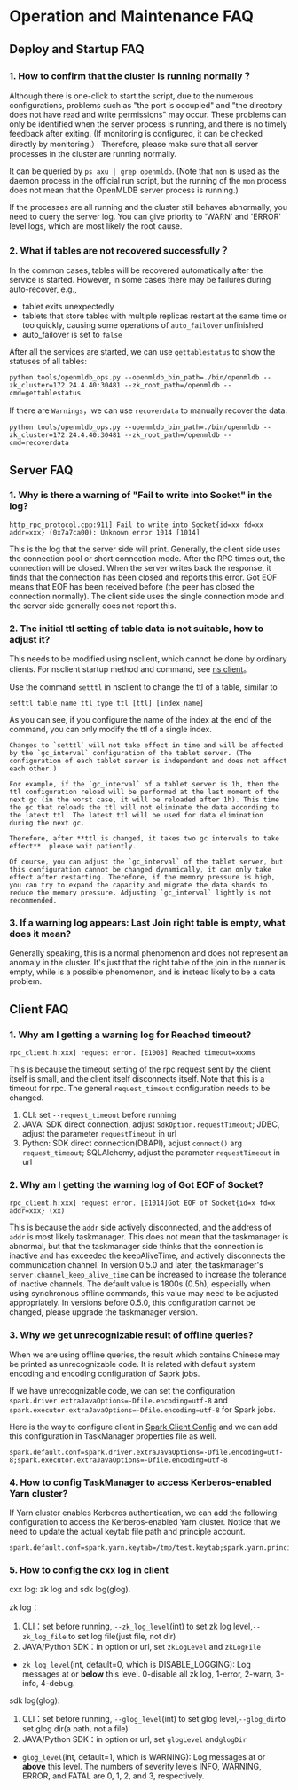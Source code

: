 # Operation and Maintenance FAQ

## Deploy and Startup FAQ

### 1. How to confirm that the cluster is running normally？
Although there is one-click to start the script, due to the numerous configurations, problems such as "the port is occupied" and "the directory does not have read and write permissions" may occur. These problems can only be identified when the server process is running, and there is no timely feedback after exiting. (If monitoring is configured, it can be checked directly by monitoring.）
Therefore, please make sure that all server processes in the cluster are running normally.

It can be queried by `ps axu | grep openmldb`. (Note that `mon` is used as the daemon process in the official run script, but the running of the `mon` process does not mean that the OpenMLDB server process is running.)

If the processes are all running and the cluster still behaves abnormally, you need to query the server log. You can give priority to 'WARN' and 'ERROR' level logs, which are most likely the root cause.

### 2. What if tables are not recovered successfully？

In the common cases, tables will be recovered automatically
after the service is started. However, in some cases
there may be failures during auto-recover, e.g.,
- tablet exits unexpectedly
- tablets that store tables with multiple replicas restart at the same time or too quickly, causing some operations of `auto_failover` unfinished
- auto_failover is set to `false`

After all the services are started, we can use `gettablestatus` to show the statuses of all tables:
```
python tools/openmldb_ops.py --openmldb_bin_path=./bin/openmldb --zk_cluster=172.24.4.40:30481 --zk_root_path=/openmldb --cmd=gettablestatus
```

If there are `Warnings`，we can use `recoverdata` to manually recover the data:
```
python tools/openmldb_ops.py --openmldb_bin_path=./bin/openmldb --zk_cluster=172.24.4.40:30481 --zk_root_path=/openmldb --cmd=recoverdata
```


## Server FAQ

### 1. Why is there a warning of "Fail to write into Socket" in the log?
```
http_rpc_protocol.cpp:911] Fail to write into Socket{id=xx fd=xx addr=xxx} (0x7a7ca00): Unknown error 1014 [1014]
```
This is the log that the server side will print. Generally, the client side uses the connection pool or short connection mode. After the RPC times out, the connection will be closed. When the server writes back the response, it finds that the connection has been closed and reports this error. Got EOF means that EOF has been received before (the peer has closed the connection normally). The client side uses the single connection mode and the server side generally does not report this.

### 2. The initial ttl setting of table data is not suitable, how to adjust it?
This needs to be modified using nsclient, which cannot be done by ordinary clients. For nsclient startup method and command, see [ns client](../reference/cli.md#ns-client)。

Use the command `setttl` in nsclient to change the ttl of a table, similar to
```
setttl table_name ttl_type ttl [ttl] [index_name]
```
As you can see, if you configure the name of the index at the end of the command, you can only modify the ttl of a single index.
```{caution}
Changes to `setttl` will not take effect in time and will be affected by the `gc_interval` configuration of the tablet server. (The configuration of each tablet server is independent and does not affect each other.)

For example, if the `gc_interval` of a tablet server is 1h, then the ttl configuration reload will be performed at the last moment of the next gc (in the worst case, it will be reloaded after 1h). This time the gc that reloads the ttl will not eliminate the data according to the latest ttl. The latest ttl will be used for data elimination during the next gc.

Therefore, after **ttl is changed, it takes two gc intervals to take effect**. please wait patiently.

Of course, you can adjust the `gc_interval` of the tablet server, but this configuration cannot be changed dynamically, it can only take effect after restarting. Therefore, if the memory pressure is high, you can try to expand the capacity and migrate the data shards to reduce the memory pressure. Adjusting `gc_interval` lightly is not recommended.
```

### 3. If a warning log appears: Last Join right table is empty, what does it mean?
Generally speaking, this is a normal phenomenon and does not represent an anomaly in the cluster. It's just that the right table of the join in the runner is empty, while is a possible phenomenon, and is instead likely to be a data problem.

## Client FAQ

### 1. Why am I getting a warning log for Reached timeout?
```
rpc_client.h:xxx] request error. [E1008] Reached timeout=xxxms
```
This is because the timeout setting of the rpc request sent by the client itself is small, and the client itself disconnects itself. Note that this is a timeout for rpc. The general `request_timeout` configuration needs to be changed.
1. CLI: set `--request_timeout` before running
2. JAVA: SDK direct connection, adjust `SdkOption.requestTimeout`; JDBC, adjust the parameter `requestTimeout` in url
3. Python: SDK direct connection(DBAPI), adjust `connect()` arg `request_timeout`; SQLAlchemy, adjust the parameter `requestTimeout` in url

### 2. Why am I getting the warning log of Got EOF of Socket?
```
rpc_client.h:xxx] request error. [E1014]Got EOF of Socket{id=x fd=x addr=xxx} (xx)
```
This is because the `addr` side actively disconnected, and the address of `addr` is most likely taskmanager. This does not mean that the taskmanager is abnormal, but that the taskmanager side thinks that the connection is inactive and has exceeded the keepAliveTime, and actively disconnects the communication channel.
In version 0.5.0 and later, the taskmanager's `server.channel_keep_alive_time` can be increased to increase the tolerance of inactive channels. The default value is 1800s (0.5h), especially when using synchronous offline commands, this value may need to be adjusted appropriately.
In versions before 0.5.0, this configuration cannot be changed, please upgrade the taskmanager version.

### 3. Why we get unrecognizable result of offline queries?

When we are using offline queries, the result which contains Chinese may be printed as unrecognizable code. It is related with default system encoding and encoding configuration of Saprk jobs. 

If we have unrecognizable code, we can set the configuration `spark.driver.extraJavaOptions=-Dfile.encoding=utf-8` and `spark.executor.extraJavaOptions=-Dfile.encoding=utf-8` for Spark jobs.

Here is the way to configure client in [Spark Client Config](../reference/client_config/client_spark_config.md) and we can add this configuration in TaskManager properties file as well.

```
spark.default.conf=spark.driver.extraJavaOptions=-Dfile.encoding=utf-8;spark.executor.extraJavaOptions=-Dfile.encoding=utf-8
```

### 4. How to config TaskManager to access Kerberos-enabled Yarn cluster?

If Yarn cluster enables Kerberos authentication, we can add the following configuration to access the Kerberos-enabled Yarn cluster. Notice that we need to update the actual keytab file path and principle account.

```
spark.default.conf=spark.yarn.keytab=/tmp/test.keytab;spark.yarn.principal=test@EXAMPLE.COM
```

### 5. How to config the cxx log in client

cxx log: zk log and sdk log(glog).

zk log：
1. CLI：set before running, `--zk_log_level`(int) to set zk log level,`--zk_log_file` to set log file(just file, not dir)
2. JAVA/Python SDK：in option or url, set `zkLogLevel` and `zkLogFile`

- `zk_log_level`(int, default=0, which is DISABLE_LOGGING): 
Log messages at or **below** this level. 0-disable all zk log, 1-error, 2-warn, 3-info, 4-debug.

sdk log(glog):
1. CLI：set before running, `--glog_level`(int) to set glog level,`--glog_dir`to set glog dir(a path, not a file)
2. JAVA/Python SDK：in option or url, set `glogLevel` and`glogDir`

- `glog_level`(int, default=1, which is WARNING):
Log messages at or **above** this level. The numbers of severity levels INFO, WARNING, ERROR, and FATAL are 0, 1, 2, and 3, respectively.
